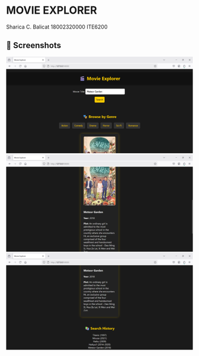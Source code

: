 # MOVIE EXPLORER

Sharica C. Balicat
18002320000
ITE6200


## 📸 Screenshots

![Screenshot 1](SCREENSHOTS/screenshot1.png)
![Screenshot 2](SCREENSHOTS/screenshot2.png)
![Screenshot 3](SCREENSHOTS/screenshot3.png)
